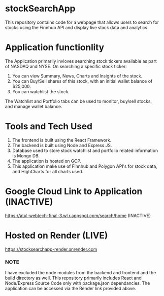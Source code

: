 # stockSearchApp
This repository contains code for a webpage that allows users to search for stocks using the Finnhub API and display live stock data and analytics.  

# Application functionlity
The Application primarily invloves searching stock tickers available as part of NASDAQ and NYSE.
On searching a specific stock ticker:
1. You can view Summary, News, Charts and Insights of the stock.
2. You can Buy/Sell shares of this stock, with an initial wallet balance of $25,000.
3. You can watchlist the stock.

The Watchlist and Portfolio tabs can be used to monitor, buy/sell stocks, and manage wallet balance.

# Tools and Tech Used
1. The frontend is built using the React Framework.
2. The backend is built using Node and Express JS.
3. Database used to store stock watchlist and portfolio related information is Mongo DB.
4. The application is hosted on GCP.
5. This application make use of Finnhub and Polygon API's for stock data, and HighCharts for all charts used.


# Google Cloud Link to Application (INACTIVE)
https://atul-webtech-final-3.wl.r.appspot.com/search/home (INACTIVE)

# Hosted on Render (LIVE)
https://stocksearchapp-render.onrender.com

### NOTE
I have excluded the node modules from the backend and frontend and the build directory as well.
This repository primarily includes React and Node/Express Source Code only with package.json dependancies.
The application can be accessed via the Render link provided above.



